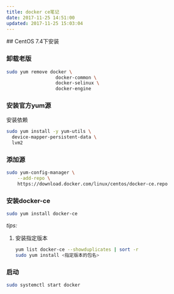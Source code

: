 ```yaml
---
title: docker ce笔记
date: 2017-11-25 14:51:00
updated: 2017-11-25 15:03:04
---
```

<!--markdown-->## CentOS 7.4下安装

### 卸载老版

```bash
sudo yum remove docker \
                  docker-common \
                  docker-selinux \
                  docker-engine
```

### 安装官方yum源

安装依赖

```bash
sudo yum install -y yum-utils \
  device-mapper-persistent-data \
  lvm2
```

### 添加源

```bash
sudo yum-config-manager \
    --add-repo \
    https://download.docker.com/linux/centos/docker-ce.repo
```

### 安装docker-ce

```bash
sudo yum install docker-ce
```

*tips:*

1. 安装指定版本
    ```bash    
    yum list docker-ce --showduplicates | sort -r
    sudo yum install <指定版本的包名>
    ```

### 启动

```bash
sudo systemctl start docker
```
